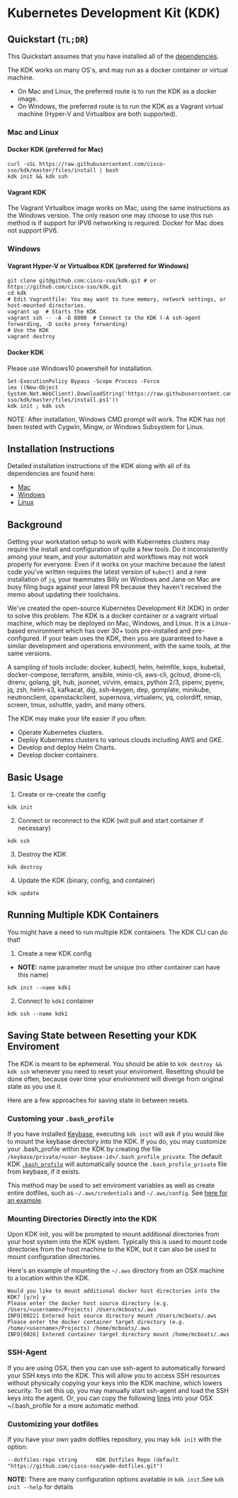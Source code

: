 Kubernetes Development Kit (KDK)
===

## Quickstart (`TL;DR`)

This Quickstart assumes that you have installed all of the
[dependencies](https://github.com/cisco-sso/kdk#installation-instructions).

The KDK works on many OS's, and may run as a docker container or virtual machine.

* On Mac and Linux, the preferred route is to run the KDK as a docker image.
* On Windows, the preferred route is to run the KDK as a Vagrant virtual machine (Hyper-V and Virtualbox are both supported).


### Mac and Linux

#### Docker KDK (preferred for Mac)

```console
curl -sSL https://raw.githubusercontent.com/cisco-sso/kdk/master/files/install | bash
kdk init && kdk ssh
```

#### Vagrant KDK

The Vagrant Virtualbox image works on Mac, using the same instructions as the Windows version.  The only reason one may choose to use this run method is if support for IPV6 networking is required.  Docker for Mac does not support IPV6.


### Windows

#### Vagrant Hyper-V or Virtualbox KDK (preferred for Windows)

```console
git clone git@github.com:cisco-sso/kdk.git # or https://github.com/cisco-sso/kdk.git
cd kdk
# Edit Vagrantfile: You may want to tune memory, network settings, or host-mounted directories.
vagrant up  # Starts the KDK
vagrant ssh -- -A -D 8000  # Connect to the KDK (-A ssh-agent forwarding, -D socks proxy forwarding)
# Use the KDK
vagrant destroy
```

#### Docker KDK

Please use Windows10 powershell for installation.

```console
Set-ExecutionPolicy Bypass -Scope Process -Force
iex ((New-Object System.Net.WebClient).DownloadString('https://raw.githubusercontent.com/cisco-sso/kdk/master/files/install.ps1'))
kdk init ; kdk ssh
```

NOTE: After installation, Windows CMD prompt will work. The KDK has not been
tested with Cygwin, Mingw, or Windows Subsystem for Linux.


## Installation Instructions

Detailed installation instructions of the KDK along with all of its dependencies are found here:

* [Mac](https://kdf.csco.cloud/getting-started/mac/)
* [Windows](https://kdf.csco.cloud/getting-started/windows/)
* [Linux](https://kdf.csco.cloud/getting-started/linux/)

## Background

Getting your workstation setup to work with Kubernetes clusters may require the install and configuration of quite a few tools. Do it inconsistently among your team, and your automation and workflows may not work properly for everyone. Even if it works on your machine because the latest code you've written requires the latest version of `kubectl` and a new installation of `jq`, your teammates Billy on Windows and Jane on Mac are busy filing bugs against your latest PR because they haven't received the memo about updating their toolchains.

We've created the open-source Kubernetes Development Kit (KDK) in order to solve this problem. The KDK is a docker container or a vagrant virtual machine, which may be deployed on Mac, Windows, and Linux. It is a Linux-based environment which has over 30+ tools pre-installed and pre-configured. If your team uses the KDK, then you are guaranteed to have a similar development and operations environment, with the same tools, at the same versions.

A sampling of tools include: docker, kubectl, helm, helmfile, kops, kubetail, docker-compose, terraform, ansible, minio-cli, aws-cli, gcloud, drone-cli, direnv, golang, git, hub, jsonnet, vi/vim, emacs, python 2/3, pipenv, pyenv, jq, zsh, helm-s3, kafkacat, dig, ssh-keygen, dep, gomplate, minikube, neutronclient, openstackclient, supernova, virtualenv, yq, colordiff, nmap, screen, tmux, sshuttle, yadm, and many others.

The KDK may make your life easier if you often:

* Operate Kubernetes clusters.
* Deploy Kubernetes clusters to various clouds including AWS and GKE.
* Develop and deploy Helm Charts.
* Develop docker containers.


## Basic Usage

1. Create or re-create the config

```console
kdk init
```

2. Connect or reconnect to the KDK (will pull and start container if necessary)

```console
kdk ssh
```

3. Destroy the KDK

```console
kdk destroy
```

4. Update the KDK (binary, config, and container)

```console
kdk update
```

## Running Multiple KDK Containers

You might have a need to run multiple KDK containers.  The KDK CLI can do that!

1. Create a new KDK config

  - **NOTE:** name parameter must be unique (no other container can have this name)
```console
kdk init --name kdk1
```

2. Connect to `kdk1` container

```console
kdk ssh --name kdk1
```

## Saving State between Resetting your KDK Enviroment

The KDK is meant to be ephemeral.  You should be able to `kdk destroy && kdk ssh` whenever you need to reset your enviroment.  Resetting should be done often, because over time your environment will diverge from original state as you use it.

Here are a few approaches for saving state in between resets.

### Customing your `.bash_profile`

If you have installed [Keybase](https://keybase.io/), executing `kdk init` will ask if you would like to mount the keybase directory into the KDK.  If you do, you may customize your .bash_profile within the KDK by creating the file `/keybase/private/<user-keybase-id>/.bash_profile_private`.  The default KDK [`.bash_profile`](https://github.com/cisco-sso/yadm-dotfiles/blob/master/.bash_profile#L128) will automatically source the `.bash_profile_private` file from keybase, if it exists.

This method may be used to set enviroment variables as well as create entire dotfiles, such as `~/.aws/credentials` and `~/.aws/config`.  See [here for an example](https://github.com/cisco-sso/yadm-dotfiles#customizing-your-setup).

### Mounting Directories Directly into the KDK

Upon KDK init, you will be prompted to mount additional directories from your host system into the KDK system.  Typically this is used to mount code directories from the host machine to the KDK, but it can also be used to mount configuration directories.

Here's an example of mounting the `~/.aws` directory from an OSX machine to a location within the KDK.

```
Would you like to mount additional docker host directories into the KDK? [y/n] y
Please enter the docker host source directory (e.g. /Users/<username>/Projects) /Users/mcboats/.aws
INFO[0022] Entered host source directory mount /Users/mcboats/.aws
Please enter the docker container target directory (e.g. /home/<username>/Projects) /home/mcboats/.aws
INFO[0026] Entered container target directory mount /home/mcboats/.aws
```

### SSH-Agent

If you are using OSX, then you can use ssh-agent to automatically forward your SSH keys into the KDK.  This will allow you to access SSH resources without physically copying your keys into the KDK machine, which lowers security.  To set this up, you may manually start ssh-agent and load the SSH keys into the agent.  Or, you can copy the following [lines](https://github.com/cisco-sso/yadm-dotfiles/blob/master/.bash_profile#L19-L44) into your OSX ~/.bash_profile for a more automatic method.

### Customizing your dotfiles

If you have your own yadm dotfiles repository, you may `kdk init` with the option:
```
--dotfiles-repo string      KDK Dotfiles Repo (default "https://github.com/cisco-sso/yadm-dotfiles.git")
```

**NOTE:** There are many configuration options available in `kdk init`.See `kdk init --help` for details 
